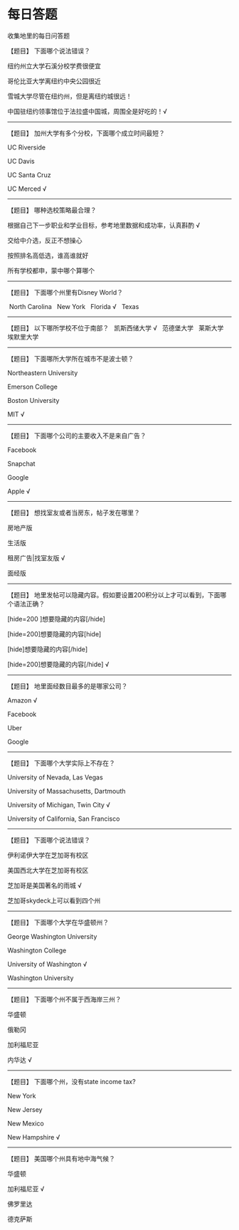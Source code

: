 # 每日答题
收集地里的每日问答题


【题目】 下面哪个说法错误？

纽约州立大学石溪分校学费很便宜

哥伦比亚大学离纽约中央公园很近
  
雪城大学尽管在纽约州，但是离纽约城很远！
  
中国驻纽约领事馆位于法拉盛中国城，周围全是好吃的！√

----------------------
【题目】 加州大学有多个分校，下面哪个成立时间最短？

UC Riverside

UC Davis

UC Santa Cruz

UC Merced √

----------------------
【题目】 哪种选校策略最合理？

根据自己下一步职业和学业目标，参考地里数据和成功率，认真斟酌 √

交给中介选，反正不想操心

按照排名高低选，谁高谁就好

所有学校都申，蒙中哪个算哪个

----------------------
【题目】 下面哪个州里有Disney World？

 North Carolina
 
 New York
 
 Florida √
 
 Texas
 
 ----------------------
【题目】 以下哪所学校不位于南部？
 
 凯斯西储大学 √
 
 范德堡大学
 
 莱斯大学
 
 埃默里大学
 
 ----------------------
 【题目】 下面哪所大学所在城市不是波士顿？

Northeastern University

Emerson College

Boston University

MIT √

 ----------------------
【题目】 下面哪个公司的主要收入不是来自广告？

Facebook

Snapchat

Google

Apple √

----------------------
【题目】 想找室友或者当房东，帖子发在哪里？

房地产版

生活版

租房广告|找室友版 √

面经版

----------------------
【题目】 地里发帖可以隐藏内容。假如要设置200积分以上才可以看到，下面哪个语法正确？

 [hide=200 ]想要隐藏的内容[/hide]
 
 [hide=200]想要隐藏的内容[hide]

 [hide]想要隐藏的内容[/hide]

 [hide=200]想要隐藏的内容[/hide] √

----------------------
【题目】 地里面经数目最多的是哪家公司？

Amazon √

Facebook

Uber

Google

----------------------
【题目】 下面哪个大学实际上不存在？

University of Nevada, Las Vegas

University of Massachusetts, Dartmouth

University of Michigan, Twin City √

University of California, San Francisco

----------------------
【题目】 下面哪个说法错误？

伊利诺伊大学在芝加哥有校区

美国西北大学在芝加哥有校区

芝加哥是美国著名的雨城 √

芝加哥skydeck上可以看到四个州

----------------------
【题目】 下面哪个大学在华盛顿州？

George Washington University

Washington College

University of Washington √

Washington University

----------------------
【题目】 下面哪个州不属于西海岸三州？

华盛顿

俄勒冈

加利福尼亚

内华达 √

----------------------
【题目】 下面哪个州，没有state income tax?

New York

New Jersey

New Mexico

New Hampshire √

----------------------
【题目】 美国哪个州具有地中海气候？

华盛顿

加利福尼亚 √

佛罗里达

德克萨斯
